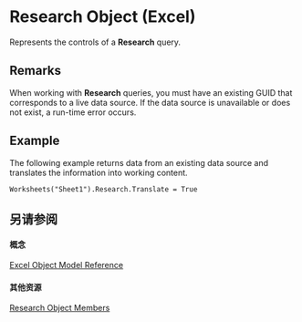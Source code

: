 
# Research Object (Excel)

Represents the controls of a  **Research** query.


## Remarks

When working with  **Research** queries, you must have an existing GUID that corresponds to a live data source. If the data source is unavailable or does not exist, a run-time error occurs.


## Example

The following example returns data from an existing data source and translates the information into working content.


```
Worksheets("Sheet1").Research.Translate = True
```


## 另请参阅


#### 概念


[Excel Object Model Reference](11ea8598-8a20-92d5-f98b-0da04263bf2c.md)
#### 其他资源


[Research Object Members](http://msdn.microsoft.com/library/c749811e-c5ee-4d35-ef27-f6b1aedffc99%28Office.15%29.aspx)